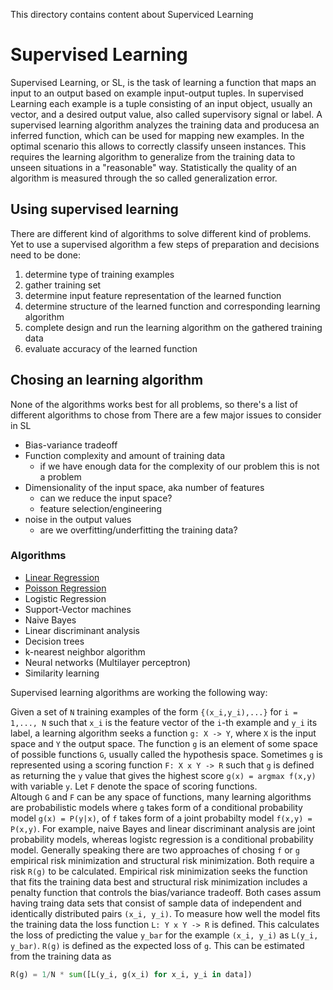 This directory contains content about Superviced Learning

# Supervised Learning
Supervised Learning, or SL, is the task of learning a function that maps an input to an output based on example
input-output tuples. In supervised Learning each example is a tuple consisting of an input object, usually an vector,
and a desired output value, also called supervisory signal or label. A supervised learning algorithm
analyzes the training data and producesa an inferred function, which can be used for mapping new examples.
In the optimal scenario this allows to correctly classify unseen instances. This requires the learning
algorithm to generalize from the training data to unseen situations in a "reasonable" way.
Statistically the quality of an algorithm is measured through the so called generalization error.

## Using supervised learning
There are different kind of algorithms to solve different kind of problems.
Yet to use a supervised algorithm a few steps of preparation and decisions need to be done:
1. determine type of training examples
2. gather training set
3. determine input feature representation of the learned function
4. determine structure of the learned function and corresponding learning algorithm
5. complete design and run the learning algorithm on the gathered training data
6. evaluate accuracy of the learned function


## Chosing an learning algorithm
None of the algorithms works best for all problems, so there's a list of different algorithms to chose from
There are a few major issues to consider in SL
- Bias-variance tradeoff
- Function complexity and amount of training data
  - if we have enough data for the complexity of our problem this is not a problem 
- Dimensionality of the input space, aka number of features
  - can we reduce the input space?
  - feature selection/engineering
- noise in the output values
  - are we overfitting/underfitting the training data?

### Algorithms
- [Linear Regression](Regression.ipynb)
- [Poisson Regression](Regression.ipynb)
- Logistic Regression
- Support-Vector machines
- Naive Bayes
- Linear discriminant analysis
- Decision trees
- k-nearest neighbor algorithm
- Neural networks (Multilayer perceptron)
- Similarity learning

Supervised learning algorithms are working the following way:

Given a set of `N` training examples of the form `{(x_i,y_i),...}` for `i = 1,..., N` such that `x_i` is the feature vector of the `i`-th example and `y_i` its label,
a learning algorithm seeks a function `g: X -> Y`, where `X` is the input space and `Y` the output space. The function `g` is an element of some space of possible functions `G`,
usually called the hypothesis space. Sometimes `g` is represented using a scoring function `F: X x Y -> R` such that `g` is defined as returning the `y` value that gives
the highest score `g(x) = argmax f(x,y)` with variable `y`. Let `F` denote the space of scoring functions.  
Altough `G` and `F` can be any space of functions, many learning algorithms are probabilistic models where `g` takes form of a conditional probability model `g(x) = P(y|x)`, of `f` takes form of a joint probabilty model `f(x,y) = P(x,y)`.
For example, naive Bayes and linear discriminant analysis are joint probability models, whereas logistc regression is a conditional probability model.
Generally speaking there are two approaches of chosing `f` or `g` empirical risk minimization and structural risk minimization. Both require
a risk `R(g)` to be calculated. Empirical risk minimization seeks the function that fits the training data best and structural risk minimization includes a penalty function that controls the bias/variance tradeoff.
Both cases assum having traing data sets that consist of sample data of independent and identically distributed pairs `(x_i, y_i)`.
To measure how well the model fits the training data the loss function `L: Y x Y -> R` is defined. 
This calculates the loss of predicting the value `y_bar` for the example `(x_i, y_i)` as `L(y_i, y_bar)`.
`R(g)` is defined as the expected loss of `g`. This can be estimated from the training data as
```python
R(g) = 1/N * sum([L(y_i, g(x_i) for x_i, y_i in data])
```
